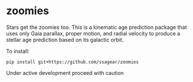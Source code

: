 # zoomies

Stars get the zoomies too. This is a kinematic age prediction package that uses only Gaia parallax, proper motion, and radial velocity to produce a stellar age prediction based on its galactic orbit.

To install: 

```
pip install git+https://github.com/ssagear/zoomies
```
Under active development proceed with caution 